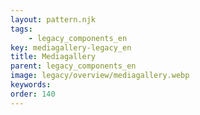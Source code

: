 ```yaml
---
layout: pattern.njk
tags: 
    - legacy_components_en
key: mediagallery-legacy_en
title: Mediagallery
parent: legacy_components_en
image: legacy/overview/mediagallery.webp
keywords: 
order: 140
---
```


